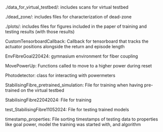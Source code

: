 ./data_for_virtual_testbed/: includes scans for virtual testbed

./dead_zone/: includes files for characterization of dead-zone 

./plots/: includes files for figures included in the paper of training and testing results (with those results)

CustomTensorboardCallback: Callback for tensorboard that tracks the actuator positions alongside the return and episode length

EnvFibreGoal220424: gymnasium environment for fiber coupling

MovePowerUp: Functions called to move to a higher power during reset

Photodetector: class for interacting with powermeters

StabilisingFibre_pretrained_simulation: File for training when having pre-trained on the virtual testbed

StabilisingFibre22042024: File for training

test_StabilisingFibre11052024: File for testing trained models

timestamp_properties: File sorting timestamps of testing data to properties like goal power, model the training was started with, and algorithm
